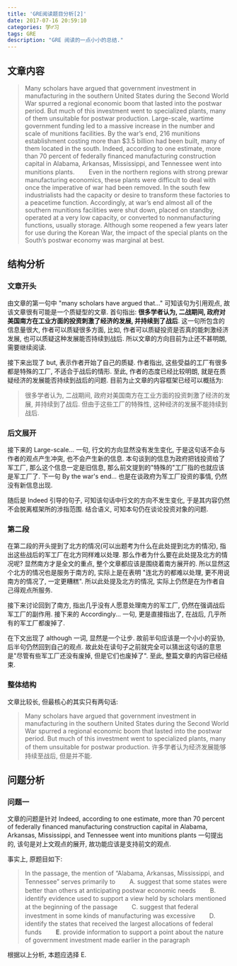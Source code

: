 ```yaml
---
title: 'GRE阅读题目分析[2]'
date: 2017-07-16 20:59:10
categories: 学♂习
tags: GRE
description: "GRE 阅读的一点小小的总结."
---
```



## 文章内容

> Many scholars have argued that government investment in manufacturing in the southern United States during the Second World War spurred a regional economic boom that lasted into the postwar period. But much of this investment went to specialized plants, many of them unsuitable for postwar production. Large-scale, wartime government funding led to a massive increase in the number and scale of munitions facilities. By the war’s end, 216 munitions establishment costing more than $3.5 billion had been built, many of them located in the south. Indeed, according to one estimate, more than 70 percent of federally financed manufacturing construction capital in Alabama, Arkansas, Mississippi, and Tennessee went into munitions plants.
　　Even in the northern regions with strong prewar manufacturing economics, these plants were difficult to deal with once the imperative of war had been removed. In the south few industrialists had the capacity or desire to transform these factories to a peacetime function. Accordingly, at war’s end almost all of the southern munitions facilities were shut down, placed on standby, operated at a very low capacity, or converted to nonmanufacturing functions, usually storage. Although some reopened a few years later for use during the Korean War, the impact of the special plants on the South’s postwar economy was marginal at best.

## 结构分析

### 文章开头

由文章的第一句中 "many scholars have argued that..." 可知该句为引用观点, 故该文章很有可能是一个质疑型的文章. 首句指出: **很多学者认为, 二战期间, 政府对美国南方在工业方面的投资刺激了经济的发展, 并持续到了战后**. 这一句所包含的信息量很大, 作者可以质疑很多方面, 比如, 作者可以质疑投资是否真的能刺激经济发展, 也可以质疑这种发展能否持续到战后. 所以文章的方向目前为止还不甚明朗, 需要继续阅读. 

接下来出现了 but, 表示作者开始了自己的质疑. 作者指出, 这些受益的工厂有很多都是特殊的工厂, 不适合于战后的情形. 至此, 作者的态度已经比较明朗, 就是在质疑经济的发展能否持续到战后的问题. 目前为止文章的内容框架已经可以概括为: 

> 很多学者认为, 二战期间, 政府对美国南方在工业方面的投资刺激了经济的发展, 并持续到了战后. 但由于这些工厂的特殊性, 这种经济的发展不能持续到战后.

### 后文展开

接下来的 Large-scale... 一句, 行文的方向显然没有发生变化, 于是这句话不会与作者的观点产生冲突, 也不会产生新的信息. 本句谈到的信息为政府把钱投资给了军工厂, 那么这个信息一定是旧信息, 那么前文提到的"特殊的"工厂指的也就应该是军工厂了. 下一句 By the war's end... 也是在谈政府为军工厂投资的事情, 仍然没有新信息出现.

随后是 Indeed 引导的句子, 可知该句话中行文的方向不发生变化, 于是其内容仍然不会脱离框架所的涉指范围. 结合语义, 可知本句仍在谈论投资对象的问题.

### 第二段

在第二段的开头提到了北方的情况(可以出题考为什么在此处提到北方的情况), 指出这些战后的军工厂在北方同样难以处理. 那么作者为什么要在此处提及北方的情况呢? 显然南方才是全文的重点, 整个文章都应该是围绕着南方展开的. 所以显然这个北方的情况也是服务于南方的, 实际上是在表明 "连北方的都难以处理, 更不用说南方的情况了, 一定更糟糕". 所以此处提及北方的情况, 实际上仍然是在为作者自己得观点所服务.

接下来讨论回到了南方, 指出几乎没有人愿意处理南方的军工厂, 仍然在强调战后军工厂的副作用. 接下来的 Accordingly... 一句, 更是直接指出了, 在战后, 几乎所有的军工厂都废掉了.

在下文出现了 although 一词, 显然是一个让步. 故前半句应该是一个小小的妥协, 后半句仍然回到自己的观点. 故此处在读句子之前就完全可以猜出这句话的意思是"尽管有些军工厂还没有废掉, 但是它们也废掉了". 至此, 整篇文章的内容已经结束.

### 整体结构

文章比较长, 但最核心的其实只有两句话: 

> Many scholars have argued that government investment in manufacturing in the southern United States during the Second World War spurred a regional economic boom that lasted into the postwar period. But much of this investment went to specialized plants, many of them unsuitable for postwar production.
许多学者认为经济发展能够持续至战后, 但是并不能.

## 问题分析

### 问题一

文章的问题是针对 Indeed, according to one estimate, more than 70 percent of federally financed manufacturing construction capital in Alabama, Arkansas, Mississippi, and Tennessee went into munitions plants 一句提出的, 该句是对上文观点的展开, 故功能应该是支持前文的观点.

事实上, 原题目如下: 

> In the passage, the mention of “Alabama, Arkansas, Mississippi, and Tennessee” serves primarily to
　　A. suggest that some states were better than others at anticipating postwar economic needs
　　B. identify evidence used to support a view held by scholars mentioned at the beginning of the passage
　　C. suggest that federal investment in some kinds of manufacturing was excessive
　　D. identify the states that received the largest allocations of federal funds
　　**E**. provide information to support a point about the nature of government investment made earlier in the paragraph

根据以上分析, 本题应选择 E.
